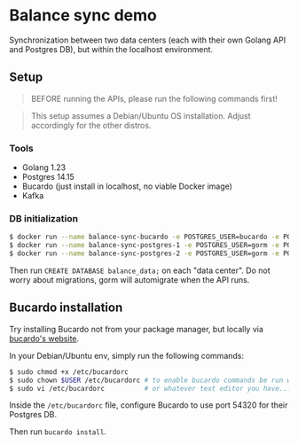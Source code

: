 # Balance sync demo

Synchronization between two data centers (each with their own Golang API and Postgres DB), but within the localhost environment.

## Setup

> BEFORE running the APIs, please run the following commands first!

> This setup assumes a Debian/Ubuntu OS installation. Adjust accordingly for the other distros.

### Tools

- Golang 1.23
- Postgres 14.15
- Bucardo (just install in localhost, no viable Docker image)
- Kafka

### DB initialization

```sh
$ docker run --name balance-sync-bucardo -e POSTGRES_USER=bucardo -e POSTGRES_PASSWORD=bucardo -p 54320:5432 -d postgres:14.15
$ docker run --name balance-sync-postgres-1 -e POSTGRES_USER=gorm -e POSTGRES_PASSWORD=gorm -p 54321:5432 -d postgres:14.15
$ docker run --name balance-sync-postgres-2 -e POSTGRES_USER=gorm -e POSTGRES_PASSWORD=gorm -p 54322:5432 -d postgres:14.15
```

Then run `CREATE DATABASE balance_data;` on each "data center". Do not worry about migrations, gorm will automigrate when the API runs.

## Bucardo installation

Try installing Bucardo not from your package manager, but locally via [bucardo's website](https://bucardo.org/Bucardo/).

In your Debian/Ubuntu env, simply run the following commands: 

```sh
$ sudo chmod +x /etc/bucardorc
$ sudo chown $USER /etc/bucardorc # to enable bucardo commands be run without `sudo`, hehe...
$ sudo vi /etc/bucardorc          # or whatever text editor you have...
```

Inside the `/etc/bucardorc` file, configure Bucardo to use port 54320 for their Postgres DB.

Then run `bucardo install`.
